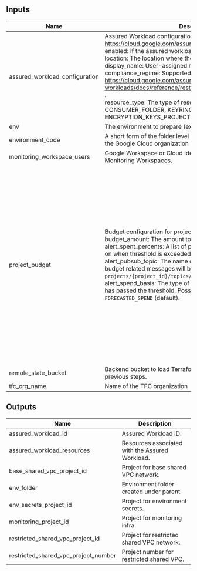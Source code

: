 <!-- BEGINNING OF PRE-COMMIT-TERRAFORM DOCS HOOK -->
## Inputs

| Name | Description | Type | Default | Required |
|------|-------------|------|---------|:--------:|
| assured\_workload\_configuration | Assured Workload configuration. See https://cloud.google.com/assured-workloads ."<br>  enabled: If the assured workload should be created.<br>  location: The location where the workload will be created.<br>  display\_name: User-assigned resource display name.<br>  compliance\_regime: Supported Compliance Regimes. See https://cloud.google.com/assured-workloads/docs/reference/rest/Shared.Types/ComplianceRegime .<br>  resource\_type: The type of resource. One of CONSUMER\_FOLDER, KEYRING, or ENCRYPTION\_KEYS\_PROJECT. | <pre>object({<br>    enabled           = optional(bool, false)<br>    location          = optional(string, "us-central1")<br>    display_name      = optional(string, "FEDRAMP-MODERATE")<br>    compliance_regime = optional(string, "FEDRAMP_MODERATE")<br>    resource_type     = optional(string, "CONSUMER_FOLDER")<br>  })</pre> | `{}` | no |
| env | The environment to prepare (ex. development) | `string` | n/a | yes |
| environment\_code | A short form of the folder level resources (environment) within the Google Cloud organization (ex. d). | `string` | n/a | yes |
| monitoring\_workspace\_users | Google Workspace or Cloud Identity group that have access to Monitoring Workspaces. | `string` | n/a | yes |
| project\_budget | Budget configuration for projects.<br>  budget\_amount: The amount to use as the budget.<br>  alert\_spent\_percents: A list of percentages of the budget to alert on when threshold is exceeded.<br>  alert\_pubsub\_topic: The name of the Cloud Pub/Sub topic where budget related messages will be published, in the form of `projects/{project_id}/topics/{topic_id}`.<br>  alert\_spend\_basis: The type of basis used to determine if spend has passed the threshold. Possible choices are `CURRENT_SPEND` or `FORECASTED_SPEND` (default). | <pre>object({<br>    base_network_budget_amount                  = optional(number, 1000)<br>    base_network_alert_spent_percents           = optional(list(number), [1.2])<br>    base_network_alert_pubsub_topic             = optional(string, null)<br>    base_network_budget_alert_spend_basis       = optional(string, "FORECASTED_SPEND")<br>    restricted_network_budget_amount            = optional(number, 1000)<br>    restricted_network_alert_spent_percents     = optional(list(number), [1.2])<br>    restricted_network_alert_pubsub_topic       = optional(string, null)<br>    restricted_network_budget_alert_spend_basis = optional(string, "FORECASTED_SPEND")<br>    monitoring_budget_amount                    = optional(number, 1000)<br>    monitoring_alert_spent_percents             = optional(list(number), [1.2])<br>    monitoring_alert_pubsub_topic               = optional(string, null)<br>    monitoring_budget_alert_spend_basis         = optional(string, "FORECASTED_SPEND")<br>    secret_budget_amount                        = optional(number, 1000)<br>    secret_alert_spent_percents                 = optional(list(number), [1.2])<br>    secret_alert_pubsub_topic                   = optional(string, null)<br>    secret_budget_alert_spend_basis             = optional(string, "FORECASTED_SPEND")<br>  })</pre> | `{}` | no |
| remote\_state\_bucket | Backend bucket to load Terraform Remote State Data from previous steps. | `string` | n/a | yes |
| tfc\_org\_name | Name of the TFC organization | `string` | n/a | yes |

## Outputs

| Name | Description |
|------|-------------|
| assured\_workload\_id | Assured Workload ID. |
| assured\_workload\_resources | Resources associated with the Assured Workload. |
| base\_shared\_vpc\_project\_id | Project for base shared VPC network. |
| env\_folder | Environment folder created under parent. |
| env\_secrets\_project\_id | Project for environment secrets. |
| monitoring\_project\_id | Project for monitoring infra. |
| restricted\_shared\_vpc\_project\_id | Project for restricted shared VPC network. |
| restricted\_shared\_vpc\_project\_number | Project number for restricted shared VPC. |

<!-- END OF PRE-COMMIT-TERRAFORM DOCS HOOK -->
